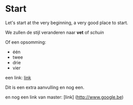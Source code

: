 # Start
Let's start at the very beginning, a very good place to start.


We zullen de stijl veranderen naar **vet** of *schuin*

Of een opsomming:
* één
* twee
* drie
* vier

een link: [link](http://www.fluvius.be)

Dit is een extra aanvulling
en nog een.

en nog een link van master: [link] (http://www.google.be)  





